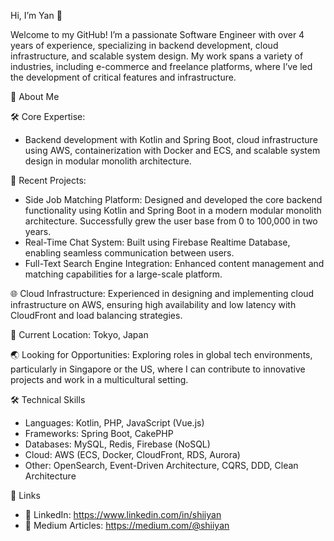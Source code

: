 Hi, I’m Yan 👋

Welcome to my GitHub! I’m a passionate Software Engineer with over 4 years of experience, specializing in backend development, cloud infrastructure, and scalable system design. My work spans a variety of industries, including e-commerce and freelance platforms, where I’ve led the development of critical features and infrastructure.

🚀 About Me

🛠️ Core Expertise: 

- Backend development with Kotlin and Spring Boot, cloud infrastructure using AWS, containerization with Docker and ECS, and scalable system design in modular monolith architecture.

🎯 Recent Projects:
- Side Job Matching Platform: Designed and developed the core backend functionality using Kotlin and Spring Boot in a modern modular monolith architecture. Successfully grew the user base from 0 to 100,000 in two years.
- Real-Time Chat System: Built using Firebase Realtime Database, enabling seamless communication between users.
- Full-Text Search Engine Integration: Enhanced content management and matching capabilities for a large-scale platform.

🌐 Cloud Infrastructure: 
Experienced in designing and implementing cloud infrastructure on AWS, ensuring high availability and low latency with CloudFront and load balancing strategies.

📍 Current Location: 
Tokyo, Japan

🌏 Looking for Opportunities: 
Exploring roles in global tech environments, particularly in Singapore or the US, where I can contribute to innovative projects and work in a multicultural setting.

🛠️ Technical Skills

- Languages: Kotlin, PHP, JavaScript (Vue.js)
- Frameworks: Spring Boot, CakePHP
- Databases: MySQL, Redis, Firebase (NoSQL)
- Cloud: AWS (ECS, Docker, CloudFront, RDS, Aurora)
- Other: OpenSearch, Event-Driven Architecture, CQRS, DDD, Clean Architecture

🔗 Links

- 💼 LinkedIn: https://www.linkedin.com/in/shiiyan
- 📝 Medium Articles: https://medium.com/@shiiyan
